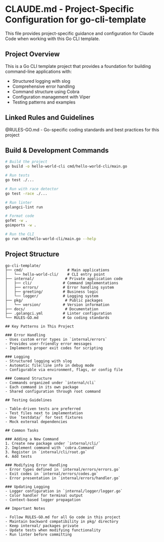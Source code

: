 # CLAUDE.md - Project-Specific Configuration for go-cli-template

This file provides project-specific guidance and configuration for Claude Code when working with this Go CLI template.

## Project Overview

This is a Go CLI template project that provides a foundation for building command-line applications with:
- Structured logging with slog
- Comprehensive error handling
- Command structure using Cobra
- Configuration management with Viper
- Testing patterns and examples

## Linked Rules and Guidelines

@RULES-GO.md - Go-specific coding standards and best practices for this project

## Build & Development Commands

```bash
# Build the project
go build -o hello-world-cli cmd/hello-world-cli/main.go

# Run tests
go test ./...

# Run with race detector
go test -race ./...

# Run linter
golangci-lint run

# Format code
gofmt -w .
goimports -w .

# Run the CLI
go run cmd/hello-world-cli/main.go --help
```

## Project Structure

```
go-cli-template/
├── cmd/                    # Main applications
│   └── hello-world-cli/    # CLI entry point
├── internal/              # Private application code
│   ├── cli/              # Command implementations
│   ├── errors/           # Error handling system
│   ├── greeting/         # Business logic
│   └── logger/           # Logging system
├── pkg/                   # Public packages
│   └── version/          # Version information
├── docs/                  # Documentation
├── .golangci.yml         # Linter configuration
└── RULES-GO.md           # Go coding standards

## Key Patterns in This Project

### Error Handling
- Uses custom error types in `internal/errors`
- Provides user-friendly error messages
- Implements proper exit codes for scripting

### Logging
- Structured logging with slog
- Automatic file:line info in debug mode
- Configurable via environment, flags, or config file

### Command Structure
- Commands organized under `internal/cli`
- Each command in its own package
- Shared configuration through root command

## Testing Guidelines

- Table-driven tests are preferred
- Test files next to implementation
- Use `testdata/` for test fixtures
- Mock external dependencies

## Common Tasks

### Adding a New Command
1. Create new package under `internal/cli/`
2. Implement command with `cobra.Command`
3. Register in `internal/cli/root.go`
4. Add tests

### Modifying Error Handling
- Error types defined in `internal/errors/errors.go`
- Exit codes in `internal/errors/codes.go`
- Error presentation in `internal/errors/handler.go`

### Updating Logging
- Logger configuration in `internal/logger/logger.go`
- Color handler for terminal output
- Context-based logger propagation

## Important Notes

- Follow RULES-GO.md for all Go code in this project
- Maintain backward compatibility in pkg/ directory
- Keep internal/ packages private
- Update tests when modifying functionality
- Run linter before committing